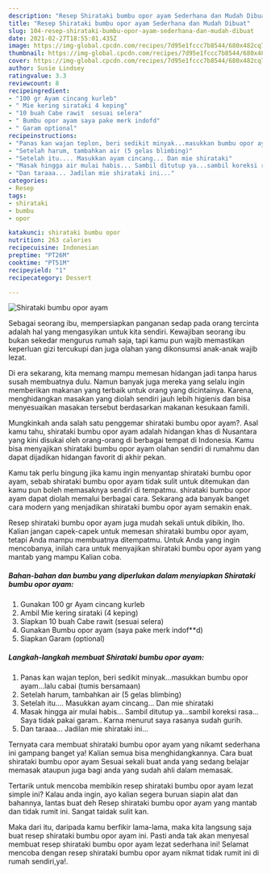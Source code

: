 ```yaml
---
description: "Resep Shirataki bumbu opor ayam Sederhana dan Mudah Dibuat"
title: "Resep Shirataki bumbu opor ayam Sederhana dan Mudah Dibuat"
slug: 104-resep-shirataki-bumbu-opor-ayam-sederhana-dan-mudah-dibuat
date: 2021-02-27T18:55:01.435Z
image: https://img-global.cpcdn.com/recipes/7d95e1fccc7b8544/680x482cq70/shirataki-bumbu-opor-ayam-foto-resep-utama.jpg
thumbnail: https://img-global.cpcdn.com/recipes/7d95e1fccc7b8544/680x482cq70/shirataki-bumbu-opor-ayam-foto-resep-utama.jpg
cover: https://img-global.cpcdn.com/recipes/7d95e1fccc7b8544/680x482cq70/shirataki-bumbu-opor-ayam-foto-resep-utama.jpg
author: Susie Lindsey
ratingvalue: 3.3
reviewcount: 8
recipeingredient:
- "100 gr Ayam cincang kurleb"
- " Mie kering sirataki 4 keping"
- "10 buah Cabe rawit  sesuai selera"
- " Bumbu opor ayam saya pake merk indofd"
- " Garam optional"
recipeinstructions:
- "Panas kan wajan teplon, beri sedikit minyak...masukkan bumbu opor ayam...lalu cabai (tumis bersamaan)"
- "Setelah harum, tambahkan air (5 gelas blimbing)"
- "Setelah itu.... Masukkan ayam cincang... Dan mie shirataki"
- "Masak hingga air mulai habis... Sambil ditutup ya...sambil koreksi rasa... Saya tidak pakai garam.. Karna menurut saya rasanya sudah gurih."
- "Dan taraaa... Jadilan mie shirataki ini..."
categories:
- Resep
tags:
- shirataki
- bumbu
- opor

katakunci: shirataki bumbu opor 
nutrition: 263 calories
recipecuisine: Indonesian
preptime: "PT26M"
cooktime: "PT51M"
recipeyield: "1"
recipecategory: Dessert

---
```



![Shirataki bumbu opor ayam](https://img-global.cpcdn.com/recipes/7d95e1fccc7b8544/680x482cq70/shirataki-bumbu-opor-ayam-foto-resep-utama.jpg)

Sebagai seorang ibu, mempersiapkan panganan sedap pada orang tercinta adalah hal yang mengasyikan untuk kita sendiri. Kewajiban seorang ibu bukan sekedar mengurus rumah saja, tapi kamu pun wajib memastikan keperluan gizi tercukupi dan juga olahan yang dikonsumsi anak-anak wajib lezat.

Di era  sekarang, kita memang mampu memesan hidangan jadi tanpa harus susah membuatnya dulu. Namun banyak juga mereka yang selalu ingin memberikan makanan yang terbaik untuk orang yang dicintainya. Karena, menghidangkan masakan yang diolah sendiri jauh lebih higienis dan bisa menyesuaikan masakan tersebut berdasarkan makanan kesukaan famili. 



Mungkinkah anda salah satu penggemar shirataki bumbu opor ayam?. Asal kamu tahu, shirataki bumbu opor ayam adalah hidangan khas di Nusantara yang kini disukai oleh orang-orang di berbagai tempat di Indonesia. Kamu bisa menyajikan shirataki bumbu opor ayam olahan sendiri di rumahmu dan dapat dijadikan hidangan favorit di akhir pekan.

Kamu tak perlu bingung jika kamu ingin menyantap shirataki bumbu opor ayam, sebab shirataki bumbu opor ayam tidak sulit untuk ditemukan dan kamu pun boleh memasaknya sendiri di tempatmu. shirataki bumbu opor ayam dapat diolah memalui berbagai cara. Sekarang ada banyak banget cara modern yang menjadikan shirataki bumbu opor ayam semakin enak.

Resep shirataki bumbu opor ayam juga mudah sekali untuk dibikin, lho. Kalian jangan capek-capek untuk memesan shirataki bumbu opor ayam, tetapi Anda mampu membuatnya ditempatmu. Untuk Anda yang ingin mencobanya, inilah cara untuk menyajikan shirataki bumbu opor ayam yang mantab yang mampu Kalian coba.

<!--inarticleads1-->

##### Bahan-bahan dan bumbu yang diperlukan dalam menyiapkan Shirataki bumbu opor ayam:

1. Gunakan 100 gr Ayam cincang kurleb
1. Ambil  Mie kering sirataki (4 keping)
1. Siapkan 10 buah Cabe rawit  (sesuai selera)
1. Gunakan  Bumbu opor ayam (saya pake merk indof**d)
1. Siapkan  Garam (optional)




<!--inarticleads2-->

##### Langkah-langkah membuat Shirataki bumbu opor ayam:

1. Panas kan wajan teplon, beri sedikit minyak...masukkan bumbu opor ayam...lalu cabai (tumis bersamaan)
1. Setelah harum, tambahkan air (5 gelas blimbing)
1. Setelah itu.... Masukkan ayam cincang... Dan mie shirataki
1. Masak hingga air mulai habis... Sambil ditutup ya...sambil koreksi rasa... Saya tidak pakai garam.. Karna menurut saya rasanya sudah gurih.
1. Dan taraaa... Jadilan mie shirataki ini...




Ternyata cara membuat shirataki bumbu opor ayam yang nikamt sederhana ini gampang banget ya! Kalian semua bisa menghidangkannya. Cara buat shirataki bumbu opor ayam Sesuai sekali buat anda yang sedang belajar memasak ataupun juga bagi anda yang sudah ahli dalam memasak.

Tertarik untuk mencoba membikin resep shirataki bumbu opor ayam lezat simple ini? Kalau anda ingin, ayo kalian segera buruan siapin alat dan bahannya, lantas buat deh Resep shirataki bumbu opor ayam yang mantab dan tidak rumit ini. Sangat taidak sulit kan. 

Maka dari itu, daripada kamu berfikir lama-lama, maka kita langsung saja buat resep shirataki bumbu opor ayam ini. Pasti anda tak akan menyesal membuat resep shirataki bumbu opor ayam lezat sederhana ini! Selamat mencoba dengan resep shirataki bumbu opor ayam nikmat tidak rumit ini di rumah sendiri,ya!.

